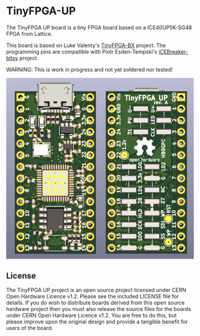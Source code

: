 # TinyFPGA-UP

The TinyFPGA UP board is a tiny FPGA board based on a ICE40UP5K-SG48 FPGA from Lattice.

This board is based on Luke Valenty's [TinyFPGA-BX](https://github.com/tinyfpga/TinyFPGA-BX) project.
The programming pins are compatible with Piotr Esden-Tempski's [iCEBreaker-bitsy](https://github.com/icebreaker-fpga/icebreaker) project.

WARNING: This is work in progress and not yet soldered nor tested!

![Alt text](TinyFPGA-UP.png?raw=true "TinyFPGA UP board")

## License
The TinyFPGA UP project is an open source project licensed under CERN Open Hardware Licence v1.2. Please see the included LICENSE file for details. If you do wish to distribute boards derived from this open source hardware project then you must also release the source files for the boards under CERN Open Hardware Licence v1.2. You are free to do this, but please improve upon the original design and provide a tangible benefit for users of the board.
